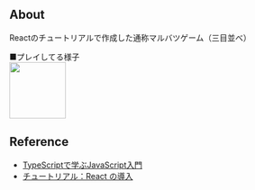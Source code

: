 ## About
Reactのチュートリアルで作成した通称マルバツゲーム（三目並べ）  

■プレイしてる様子  
<img src="https://user-images.githubusercontent.com/92311154/150809580-60d11e7a-8b72-43ac-8e71-9623d9746736.gif" width=100>

## Reference 
* [TypeScriptで学ぶJavaScript入門](https://atmarkit.itmedia.co.jp/ait/subtop/features/dotnet/typescript_index.html)
* [チュートリアル：React の導入](https://ja.reactjs.org/tutorial/tutorial.html)

